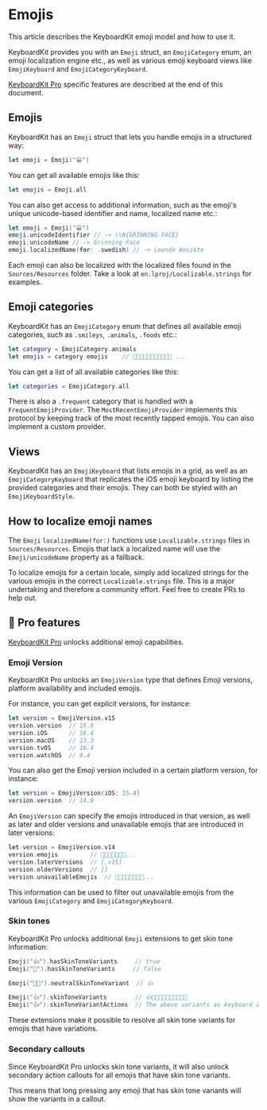 # Emojis

This article describes the KeyboardKit emoji model and how to use it.

KeyboardKit provides you with an ``Emoji`` struct, an ``EmojiCategory`` enum, an emoji localization engine etc., as well as various emoji keyboard views like ``EmojiKeyboard`` and ``EmojiCategoryKeyboard``.

[KeyboardKit Pro][Pro] specific features are described at the end of this document.


## Emojis

KeyboardKit has an ``Emoji`` struct that lets you handle emojis in a structured way:

```swift
let emoji = Emoji("😀")
```

You can get all available emojis like this:

```swift
let emojis = Emoji.all
```

You can also get access to additional information, such as the emoji's unique unicode-based identifier and name, localized name etc.:

```swift
let emoji = Emoji("😀")
emoji.unicodeIdentifier // -> \\N{GRINNING FACE}
emoji.unicodeName // -> Grinning Face
emoji.localizedName(for: .swedish) // -> Leende Ansikte
```

Each emoji can also be localized with the localized files found in the `Sources/Resources` folder. Take a look at `en.lproj/Localizable.strings` for examples.



## Emoji categories

KeyboardKit has an ``EmojiCategory`` enum that defines all available emoji categories, such as `.smileys`, `.animals`, `.foods` etc.:

```swift
let category = EmojiCategory.animals
let emojis = category.emojis    // 🐶🐱🐭🐹🐰🦊🐻🐼🐻‍❄️🐨 ...
```

You can get a list of all available categories like this:

```swift
let categories = EmojiCategory.all
```

There is also a `.frequent` category that is handled with a ``FrequentEmojiProvider``. The ``MostRecentEmojiProvider`` implements this protocol by keeping track of the most recently tapped emojis. You can also implement a custom provider. 



## Views

KeyboardKit has an ``EmojiKeyboard`` that lists emojis in a grid, as well as an ``EmojiCategoryKeyboard`` that replicates the iOS emoji keyboard by listing the provided categories and their emojis. They can both be styled with an ``EmojiKeyboardStyle``.



## How to localize emoji names

The ``Emoji`` `localizedName(for:)` functions use `Localizable.strings` files in `Sources/Resources`. Emojis that lack a localized name will use the ``Emoji/unicodeName`` property as a fallback.

To localize emojis for a certain locale, simply add localized strings for the various emojis in the correct `Localizable.strings` file. This is a major undertaking and therefore a community effort. Feel free to create PRs to help out.



## 👑 Pro features

[KeyboardKit Pro][Pro] unlocks additional emoji capabilities.


### Emoji Version

KeyboardKit Pro unlocks an ``EmojiVersion`` type that defines Emoji versions, platform availability and included emojis.

For instance, you can get explicit versions, for instance:

```swift
let version = EmojiVersion.v15
version.version  // 15.0
version.iOS      // 16.4
version.macOS    // 13.3
version.tvOS     // 16.4
version.watchOS  // 9.4
```

You can also get the Emoji version included in a certain platform version, for instance:

```swift
let version = EmojiVersion(iOS: 15.4)
version.version  // 14.0
```

An ``EmojiVersion`` can specify the emojis introduced in that version, as well as later and older versions and unavailable emojis that are introduced in later versions:

```swift
let version = EmojiVersion.v14
version.emojis         // 🫠🫢🫣🫡🫥🫤🥹...
version.laterVersions  // [.v15]
version.olderVersions  // []
version.unavailableEmojis  // 🫨🫸🫷🪿🫎🪼🫏🪽...
```

This information can be used to filter out unavailable emojis from the various ``EmojiCategory`` and ``EmojiCategoryKeyboard``.



### Skin tones

KeyboardKit Pro unlocks additional ``Emoji`` extensions to get skin tone information:

```swift
Emoji("👍").hasSkinToneVariants     // true
Emoji("🚀").hasSkinToneVariants     // false

Emoji("👍🏿").neutralSkinToneVariant  // 👍

Emoji("👍").skinToneVariants        // 👍👍🏻👍🏼👍🏽👍🏾👍🏿
Emoji("👍").skinToneVariantActions  // The above variants as keyboard actions
```

These extensions make it possible to resolve all skin tone variants for emojis that have variations.


### Secondary callouts

Since KeyboardKit Pro unlocks skin tone variants, it will also unlock secondary action callouts for all emojis that have skin tone variants. 

This means that long pressing any emoji that has skin tone variants will show the variants in a callout.



[Pro]: https://github.com/KeyboardKit/KeyboardKitPro
